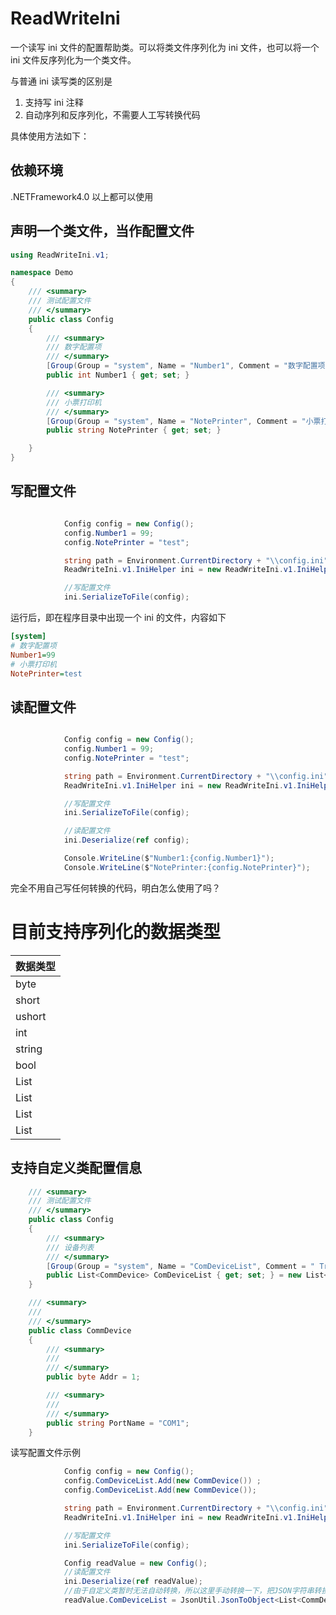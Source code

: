 # ReadWriteIni

一个读写 ini 文件的配置帮助类。可以将类文件序列化为 ini 文件，也可以将一个 ini 文件反序列化为一个类文件。

与普通 ini 读写类的区别是

1. 支持写 ini 注释
2. 自动序列和反序列化，不需要人工写转换代码

具体使用方法如下：

## 依赖环境
.NETFramework4.0 以上都可以使用

## 声明一个类文件，当作配置文件

```c#
using ReadWriteIni.v1;

namespace Demo
{
    /// <summary>
    /// 测试配置文件
    /// </summary>
    public class Config
    {
        /// <summary>
        /// 数字配置项
        /// </summary>
        [Group(Group = "system", Name = "Number1", Comment = "数字配置项")]
        public int Number1 { get; set; }

        /// <summary>
        /// 小票打印机
        /// </summary>
        [Group(Group = "system", Name = "NotePrinter", Comment = "小票打印机")]
        public string NotePrinter { get; set; }

    }
}


```

## 写配置文件

```c#

            Config config = new Config();
            config.Number1 = 99;
            config.NotePrinter = "test";

            string path = Environment.CurrentDirectory + "\\config.ini";
            ReadWriteIni.v1.IniHelper ini = new ReadWriteIni.v1.IniHelper(path);

            //写配置文件
            ini.SerializeToFile(config);
```

运行后，即在程序目录中出现一个 ini 的文件，内容如下

```ini
[system]
# 数字配置项
Number1=99
# 小票打印机
NotePrinter=test

```

## 读配置文件

```c#

            Config config = new Config();
            config.Number1 = 99;
            config.NotePrinter = "test";

            string path = Environment.CurrentDirectory + "\\config.ini";
            ReadWriteIni.v1.IniHelper ini = new ReadWriteIni.v1.IniHelper(path);

            //写配置文件
            ini.SerializeToFile(config);

            //读配置文件
            ini.Deserialize(ref config);

            Console.WriteLine($"Number1:{config.Number1}");
            Console.WriteLine($"NotePrinter:{config.NotePrinter}");

```

完全不用自己写任何转换的代码，明白怎么使用了吗？

# 目前支持序列化的数据类型

| 数据类型     |
| :----------- |
| byte         |
| short        |
| ushort       |
| int          |
| string       |
| bool         |
| List<byte>   |
| List<string> |
| List<short>  |
| List<int>    |


## 支持自定义类配置信息

```c#
    /// <summary>
    /// 测试配置文件
    /// </summary>
    public class Config
    {
        /// <summary>
        /// 设备列表 
        /// </summary>
        [Group(Group = "system", Name = "ComDeviceList", Comment = " True-使用；False-不使用")]
        public List<CommDevice> ComDeviceList { get; set; } = new List<CommDevice>();
    }

    /// <summary>
    /// 
    /// </summary>
    public class CommDevice
    {
        /// <summary>
        /// 
        /// </summary>
        public byte Addr = 1;

        /// <summary>
        /// 
        /// </summary>
        public string PortName = "COM1";
    }
```

读写配置文件示例

```c#
            Config config = new Config();
            config.ComDeviceList.Add(new CommDevice()) ;
            config.ComDeviceList.Add(new CommDevice());

            string path = Environment.CurrentDirectory + "\\config.ini";          
            ReadWriteIni.v1.IniHelper ini = new ReadWriteIni.v1.IniHelper(path);

            //写配置文件
            ini.SerializeToFile(config);

            Config readValue = new Config();
            //读配置文件
            ini.Deserialize(ref readValue);
            //由于自定义类暂时无法自动转换，所以这里手动转换一下，把JSON字符串转换为类对象
            readValue.ComDeviceList = JsonUtil.JsonToObject<List<CommDevice>>(ini.dictConfig["system"]["ComDeviceList"]);
```



